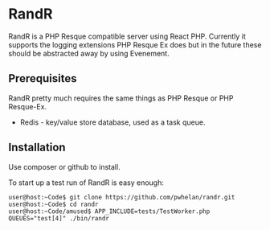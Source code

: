 RandR
======

RandR is a PHP Resque compatible server using React PHP. Currently it supports
the logging extensions PHP Resque Ex does but in the future these should be 
abstracted away by using Evenement.

Prerequisites
-------------

RandR pretty much requires the same things as PHP Resque or PHP Resque-Ex.

  * Redis - key/value store database, used as a task queue.

Installation
------------

Use composer or github to install.

To start up a test run of RandR is easy enough:

    user@host:~Code$ git clone https://github.com/pwhelan/randr.git
    user@host:~Code$ cd randr
    user@host:~Code/amused$ APP_INCLUDE=tests/TestWorker.php QUEUES="test[4]" ./bin/randr
